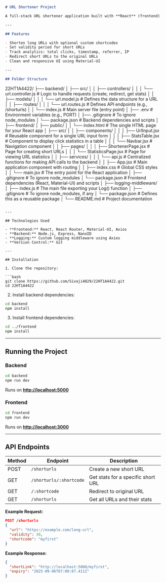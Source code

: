 ```markdown
# URL Shortener Project

A full-stack URL shortener application built with **React** (frontend) and **Node.js + Express** (backend). Users can create short URLs, track analytics, and manage URL expiry.

---

## Features

- Shorten long URLs with optional custom shortcodes  
- Set validity period for short URLs  
- Track analytics: total clicks, timestamp, referrer, IP  
- Redirect short URLs to the original URLs  
- Clean and responsive UI using Material-UI  

---

## Folder Structure

```

22HT1A4422/
├── backend/
│   ├── src/
│   │   ├── controllers/
│   │   │   └── url.controller.js      # Logic to handle requests (create, redirect, get stats)
│   │   ├── models/
│   │   │   └── url.model.js           # Defines the data structure for a URL
│   │   ├── routes/
│   │   │   └── url.routes.js          # Defines API endpoints (e.g., /shorturls)
│   │   └── index.js                   # Main server file (entry point)
│   ├── .env                           # Environment variables (e.g., PORT)
│   ├── .gitignore                     # To ignore node_modules
│   └── package.json                   # Backend dependencies and scripts
│
├── frontend/
│   ├── public/
│   │   └── index.html                 # The single HTML page for your React app
│   ├── src/
│   │   ├── components/
│   │   │   ├── UrlInput.jsx           # Reusable component for a single URL input form
│   │   │   ├── StatsTable.jsx         # Component to display click statistics in a table
│   │   │   └── Navbar.jsx             # Navigation component
│   │   ├── pages/
│   │   │   ├── ShortenerPage.jsx      # Page for creating short URLs
│   │   │   └── StatisticsPage.jsx     # Page for viewing URL statistics
│   │   ├── services/
│   │   │   └── api.js                 # Centralized functions for making API calls to the backend
│   │   ├── App.jsx                    # Main application component with routing
│   │   ├── index.css                  # Global CSS styles
│   │   └── main.jsx                   # The entry point for the React application
│   ├── .gitignore                     # To ignore node_modules
│   └── package.json                   # Frontend dependencies (React, Material-UI) and scripts
│
├── logging-middleware/
│   ├── index.js                       # The main file exporting your Log() function
│   ├── .gitignore                     # To ignore node_modules, if any
│   └── package.json                   # Defines this as a reusable package
│
└── README.md                          # Project documentation

````

---

## Technologies Used

- **Frontend:** React, React Router, Material-UI, Axios  
- **Backend:** Node.js, Express, NanoID  
- **Logging:** Custom logging middleware using Axios  
- **Version Control:** Git  

---

## Installation

1. Clone the repository:

```bash
git clone https://github.com/Sivaji4829/22HT1A4422.git
cd 22HT1A4422
````

2. Install backend dependencies:

```bash
cd backend
npm install
```

3. Install frontend dependencies:

```bash
cd ../frontend
npm install
```

---

## Running the Project

### Backend

```bash
cd backend
npm run dev
```

Runs on **[http://localhost:5000](http://localhost:5000)**

### Frontend

```bash
cd frontend
npm run dev
```

Runs on  **[http://localhost:3000](http://localhost:3000)** 

---

## API Endpoints

| Method | Endpoint                | Description                        |
| ------ | ----------------------- | ---------------------------------- |
| POST   | `/shorturls`            | Create a new short URL             |
| GET    | `/shorturls/:shortcode` | Get stats for a specific short URL |
| GET    | `/:shortcode`           | Redirect to original URL           |
| GET    | `/shorturls`            | Get all URLs and their stats       |

**Example Request:**

```json
POST /shorturls
{
  "url": "https://example.com/long-url",
  "validity": 30,
  "shortcode": "myfirst"
}
```

**Example Response:**

```json
{
  "shortLink": "http://localhost:5000/myfirst",
  "expiry": "2025-09-06T07:00:07.411Z"
}
```
